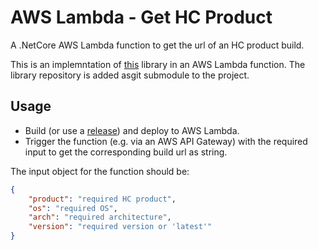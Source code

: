 # AWS Lambda - Get HC Product

A .NetCore AWS Lambda function to get the url of an HC product build.

This is an implemntation of [this](https://github.com/srdCodeSamples/lib-hc-get-build) library in an AWS Lambda function. The library repository is added asgit submodule to the project.

## Usage

* Build (or use a [release](https://github.com/srdCodeSamples/aws-lambda-get-hcproduct/releases)) and deploy to AWS Lambda.
* Trigger the function (e.g. via an AWS API Gateway) with the required input to get the corresponding build url as string.

The input object for the function should be:

```JSON
{
	"product": "required HC product",
	"os": "required OS",
	"arch": "required architecture",
	"version": "required version or 'latest'" 
}
```
